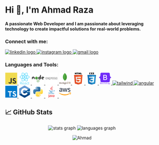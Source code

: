 <h1 >Hi 👋, I'm Ahmad Raza</h1>
<h4 >A passionate Web Developer and I am passionate about leveraging technology to create impactful solutions for real-world problems.</h3>

<h3 align="left">Connect with me:</h3>
<div align="left">
  <a href="https://www.linkedin.com/in/ahmadraza1604/" target="_blank">
    <img src="https://img.shields.io/static/v1?message=LinkedIn&logo=linkedin&label=&color=0077B5&logoColor=white&labelColor=&style=for-the-badge" height="35" alt="linkedin logo"  />
  </a>
  <a href="https://www.instagram.com/_ahmad_raza_16/" target="_blank">
    <img src="https://img.shields.io/static/v1?message=Instagram&logo=instagram&label=&color=E4405F&logoColor=white&labelColor=&style=for-the-badge" height="35" alt="instagram logo"  />
  </a>

  <a href="mailto:ahmadraza16042002@gmail.com" target="_blank">
    <img src="https://img.shields.io/static/v1?message=Gmail&logo=gmail&label=&color=D14836&logoColor=white&labelColor=&style=for-the-badge" height="35" alt="gmail logo"  />
  </a>
</div>

<h3 align="left">Languages and Tools:</h3>
<p align="left">
  <a href="https://developer.mozilla.org/en-US/docs/Web/JavaScript" target="_blank" rel="noreferrer">
    <img src="https://raw.githubusercontent.com/devicons/devicon/master/icons/javascript/javascript-original.svg" alt="javascript" width="40" height="40"/>
  </a>
  <a href="https://reactjs.org/" target="_blank" rel="noreferrer">
    <img src="https://raw.githubusercontent.com/devicons/devicon/master/icons/react/react-original-wordmark.svg" alt="react" width="40" height="40"/>
  </a>
  <a href="https://nodejs.org/" target="_blank" rel="noreferrer">
    <img src="https://raw.githubusercontent.com/devicons/devicon/master/icons/nodejs/nodejs-original-wordmark.svg" alt="nodejs" width="40" height="40"/>
  </a>
  <a href="https://expressjs.com/" target="_blank" rel="noreferrer">
    <img src="https://raw.githubusercontent.com/devicons/devicon/master/icons/express/express-original-wordmark.svg" alt="express" width="40" height="40"/>
  </a>
  <a href="https://www.mongodb.com/" target="_blank" rel="noreferrer">
    <img src="https://raw.githubusercontent.com/devicons/devicon/master/icons/mongodb/mongodb-original-wordmark.svg" alt="mongodb" width="40" height="40"/>
  </a>
  <a href="https://www.w3.org/html/" target="_blank" rel="noreferrer">
    <img src="https://raw.githubusercontent.com/devicons/devicon/master/icons/html5/html5-original-wordmark.svg" alt="html5" width="40" height="40"/>
  </a>
  <a href="https://www.w3schools.com/css/" target="_blank" rel="noreferrer">
    <img src="https://raw.githubusercontent.com/devicons/devicon/master/icons/css3/css3-original-wordmark.svg" alt="css3" width="40" height="40"/>
  </a>
  <a href="https://getbootstrap.com" target="_blank" rel="noreferrer">
    <img src="https://raw.githubusercontent.com/devicons/devicon/master/icons/bootstrap/bootstrap-plain-wordmark.svg" alt="bootstrap" width="40" height="40"/>
  </a>
  <a href="https://tailwindcss.com/" target="_blank" rel="noreferrer">
    <img src="https://www.vectorlogo.zone/logos/tailwindcss/tailwindcss-icon.svg" alt="tailwind" width="40" height="40"/>
  </a>
  <a href="https://angular.io" target="_blank" rel="noreferrer">
    <img src="https://angular.io/assets/images/logos/angular/angular.svg" alt="angular" width="40" height="40"/>
  </a>
  <a href="https://www.typescriptlang.org/" target="_blank" rel="noreferrer">
    <img src="https://raw.githubusercontent.com/devicons/devicon/master/icons/typescript/typescript-original.svg" alt="typescript" width="40" height="40"/>
  </a>
  <a href="https://www.w3schools.com/cpp/" target="_blank" rel="noreferrer">
    <img src="https://raw.githubusercontent.com/devicons/devicon/master/icons/cplusplus/cplusplus-original.svg" alt="cplusplus" width="40" height="40"/>
  </a>
  <a href="https://www.python.org" target="_blank" rel="noreferrer">
    <img src="https://raw.githubusercontent.com/devicons/devicon/master/icons/python/python-original.svg" alt="python" width="40" height="40"/>
  </a>
  <a href="https://www.java.com/" target="_blank" rel="noreferrer">
    <img src="https://raw.githubusercontent.com/devicons/devicon/master/icons/java/java-original-wordmark.svg" alt="java" width="40" height="40"/>
  </a>
  <a href="https://aws.amazon.com" target="_blank" rel="noreferrer">
    <img src="https://raw.githubusercontent.com/devicons/devicon/master/icons/amazonwebservices/amazonwebservices-original-wordmark.svg" alt="aws" width="40" height="40"/>
  </a>
</p>

## 📈 GitHub Stats

###

<div align="center">
  <img src="https://github-readme-stats.vercel.app/api?username=AhmadRaza1604&hide_title=false&hide_rank=false&show_icons=true&layout=compact&card_width=320&include_all_commits=true&count_private=true&disable_animations=false&theme=gotham&locale=en&hide_border=false" height="150" alt="stats graph"  />
  <img src="https://github-readme-stats.vercel.app/api/top-langs?username=AhmadRaza1604&locale=en&hide_title=false&layout=compact&card_width=320&include_all_commits=true&count_private=true&langs_count=5&theme=gotham&hide_border=false" height="150" alt="languages graph"  />
  <p><img align="center" src="https://github-readme-streak-stats.herokuapp.com/?user=AhmadRaza1604&locale=en&hide_title=false&theme=gotham&count_private=true&disable_animations=false&hide_border=false" alt="Ahmad" /></p>
</div>

###


